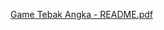 [Game Tebak Angka - README.pdf](https://github.com/user-attachments/files/19812725/Game.Tebak.Angka.-.README.pdf)
